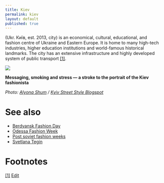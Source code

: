 ```yaml
---
title: Kiev
permalink: kiev
layout: default
published: true
---
```


(Ukr. Київ, est. 2013, city) is an economical, cultural, educational, and fashion centre of Ukraine and Eastern Europe. It is home to many high-tech industries, higher education institutions and world-famous historical landmarks. The city has an extensive infrastructure and highly developed system of public transport <span id="a1">[\[1\]](#f1)</span>.

![](https://2.bp.blogspot.com/-h-2t-2Z6Phk/WACak7IeAnI/AAAAAAAAF4Q/N3Dhj6FbEywugFFu6wjx8XQVTfIThbYfwCLcB/s1600/005.jpg)

**Messaging, smoking and stress — a stroke to the portrait of the Kiev fashionista**

*Photo: [Alyona Shum](shum-alyona) / [Kyiv Street Style Blogspot](http://kyivstreetstyle.blogspot.com/)*



# See also

+ [Berdyansk Fashion Day](berdyansk-fashion-day)
+ [Odessa Fashion Week](odessa-fashion-week)
+ [Post soviet fashion weeks](post-soviet-fashion-weeks)
+ [Svetlana Tegin](tegin-svetlana)


# Footnotes

[[1]](#a1) <span id="f1"></span> [Edit](edit)
